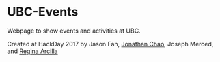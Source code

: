 # UBC-Events

Webpage to show events and activities at UBC.

Created at HackDay 2017 by Jason Fan, [Jonathan Chao](jchao7.me), Joseph Merced, and [Regina Arcilla](regina02.github.io)
